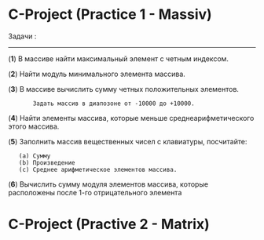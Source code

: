 # C-Project (Practice 1 - Massiv)
  Задачи  :
  ***
  (**1**) В массиве найти максимальный элемент с четным индексом.
  
  (**2**) Найти модуль минимального элемента массива.
  
  (**3**) В массиве вычислить сумму четных положительных элементов.
  
           Задать массив в диапозоне от -10000 до +10000.  
           
  (**4**) Найти элементы массива, которые меньше среднеарифметического этого массива.
  
  (**5**) Заполнить массив вещественных чисел с клавиатуры, посчитайте:
  
       (a) Сумму
       (b) Произведение
       (c) Среднее арифметическое элементов массива.
       
  (**6**) Вычислить сумму модуля элементов  массива, которые расположены после 1-го отрицательного элемента

# C-Project (Practive 2 - Matrix)
